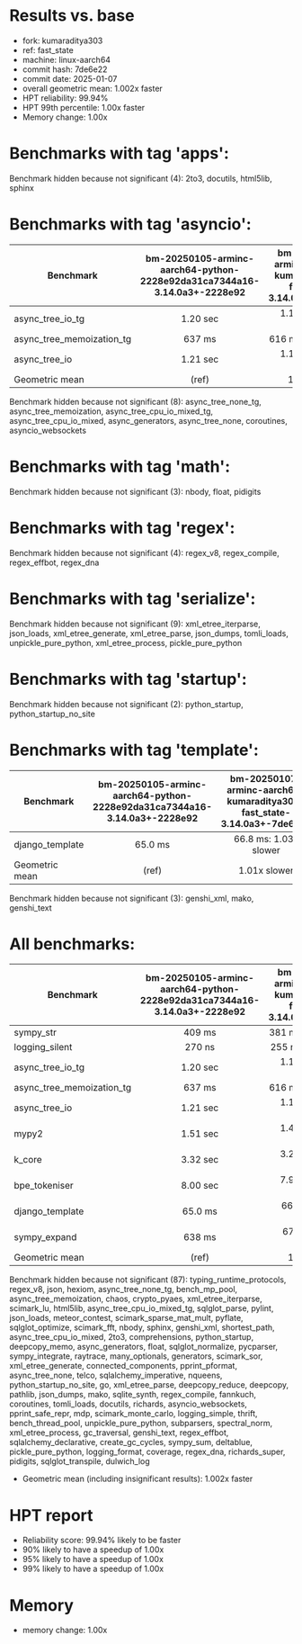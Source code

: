 # Results vs. base

- fork: kumaraditya303
- ref: fast_state
- machine: linux-aarch64
- commit hash: 7de6e22
- commit date: 2025-01-07
- overall geometric mean: 1.002x faster
- HPT reliability: 99.94%
- HPT 99th percentile: 1.00x faster
- Memory change: 1.00x

Benchmarks with tag 'apps':
===========================

Benchmark hidden because not significant (4): 2to3, docutils, html5lib, sphinx

Benchmarks with tag 'asyncio':
==============================

| Benchmark                 | bm-20250105-arminc-aarch64-python-2228e92da31ca7344a16-3.14.0a3+-2228e92 | bm-20250107-arminc-aarch64-kumaraditya303-fast_state-3.14.0a3+-7de6e22 |
|---------------------------|:------------------------------------------------------------------------:|:----------------------------------------------------------------------:|
| async_tree_io_tg          | 1.20 sec                                                                 | 1.14 sec: 1.05x faster                                                 |
| async_tree_memoization_tg | 637 ms                                                                   | 616 ms: 1.03x faster                                                   |
| async_tree_io             | 1.21 sec                                                                 | 1.18 sec: 1.03x faster                                                 |
| Geometric mean            | (ref)                                                                    | 1.02x faster                                                           |

Benchmark hidden because not significant (8): async_tree_none_tg, async_tree_memoization, async_tree_cpu_io_mixed_tg, async_tree_cpu_io_mixed, async_generators, async_tree_none, coroutines, asyncio_websockets

Benchmarks with tag 'math':
===========================

Benchmark hidden because not significant (3): nbody, float, pidigits

Benchmarks with tag 'regex':
============================

Benchmark hidden because not significant (4): regex_v8, regex_compile, regex_effbot, regex_dna

Benchmarks with tag 'serialize':
================================

Benchmark hidden because not significant (9): xml_etree_iterparse, json_loads, xml_etree_generate, xml_etree_parse, json_dumps, tomli_loads, unpickle_pure_python, xml_etree_process, pickle_pure_python

Benchmarks with tag 'startup':
==============================

Benchmark hidden because not significant (2): python_startup, python_startup_no_site

Benchmarks with tag 'template':
===============================

| Benchmark       | bm-20250105-arminc-aarch64-python-2228e92da31ca7344a16-3.14.0a3+-2228e92 | bm-20250107-arminc-aarch64-kumaraditya303-fast_state-3.14.0a3+-7de6e22 |
|-----------------|:------------------------------------------------------------------------:|:----------------------------------------------------------------------:|
| django_template | 65.0 ms                                                                  | 66.8 ms: 1.03x slower                                                  |
| Geometric mean  | (ref)                                                                    | 1.01x slower                                                           |

Benchmark hidden because not significant (3): genshi_xml, mako, genshi_text

All benchmarks:
===============

| Benchmark                 | bm-20250105-arminc-aarch64-python-2228e92da31ca7344a16-3.14.0a3+-2228e92 | bm-20250107-arminc-aarch64-kumaraditya303-fast_state-3.14.0a3+-7de6e22 |
|---------------------------|:------------------------------------------------------------------------:|:----------------------------------------------------------------------:|
| sympy_str                 | 409 ms                                                                   | 381 ms: 1.07x faster                                                   |
| logging_silent            | 270 ns                                                                   | 255 ns: 1.06x faster                                                   |
| async_tree_io_tg          | 1.20 sec                                                                 | 1.14 sec: 1.05x faster                                                 |
| async_tree_memoization_tg | 637 ms                                                                   | 616 ms: 1.03x faster                                                   |
| async_tree_io             | 1.21 sec                                                                 | 1.18 sec: 1.03x faster                                                 |
| mypy2                     | 1.51 sec                                                                 | 1.48 sec: 1.02x faster                                                 |
| k_core                    | 3.32 sec                                                                 | 3.28 sec: 1.01x faster                                                 |
| bpe_tokeniser             | 8.00 sec                                                                 | 7.94 sec: 1.01x faster                                                 |
| django_template           | 65.0 ms                                                                  | 66.8 ms: 1.03x slower                                                  |
| sympy_expand              | 638 ms                                                                   | 674 ms: 1.06x slower                                                   |
| Geometric mean            | (ref)                                                                    | 1.00x faster                                                           |

Benchmark hidden because not significant (87): typing_runtime_protocols, regex_v8, json, hexiom, async_tree_none_tg, bench_mp_pool, async_tree_memoization, chaos, crypto_pyaes, xml_etree_iterparse, scimark_lu, html5lib, async_tree_cpu_io_mixed_tg, sqlglot_parse, pylint, json_loads, meteor_contest, scimark_sparse_mat_mult, pyflate, sqlglot_optimize, scimark_fft, nbody, sphinx, genshi_xml, shortest_path, async_tree_cpu_io_mixed, 2to3, comprehensions, python_startup, deepcopy_memo, async_generators, float, sqlglot_normalize, pycparser, sympy_integrate, raytrace, many_optionals, generators, scimark_sor, xml_etree_generate, connected_components, pprint_pformat, async_tree_none, telco, sqlalchemy_imperative, nqueens, python_startup_no_site, go, xml_etree_parse, deepcopy_reduce, deepcopy, pathlib, json_dumps, mako, sqlite_synth, regex_compile, fannkuch, coroutines, tomli_loads, docutils, richards, asyncio_websockets, pprint_safe_repr, mdp, scimark_monte_carlo, logging_simple, thrift, bench_thread_pool, unpickle_pure_python, subparsers, spectral_norm, xml_etree_process, gc_traversal, genshi_text, regex_effbot, sqlalchemy_declarative, create_gc_cycles, sympy_sum, deltablue, pickle_pure_python, logging_format, coverage, regex_dna, richards_super, pidigits, sqlglot_transpile, dulwich_log

- Geometric mean (including insignificant results): 1.002x faster

# HPT report

- Reliability score: 99.94% likely to be faster
- 90% likely to have a speedup of 1.00x
- 95% likely to have a speedup of 1.00x
- 99% likely to have a speedup of 1.00x

# Memory
- memory change: 1.00x